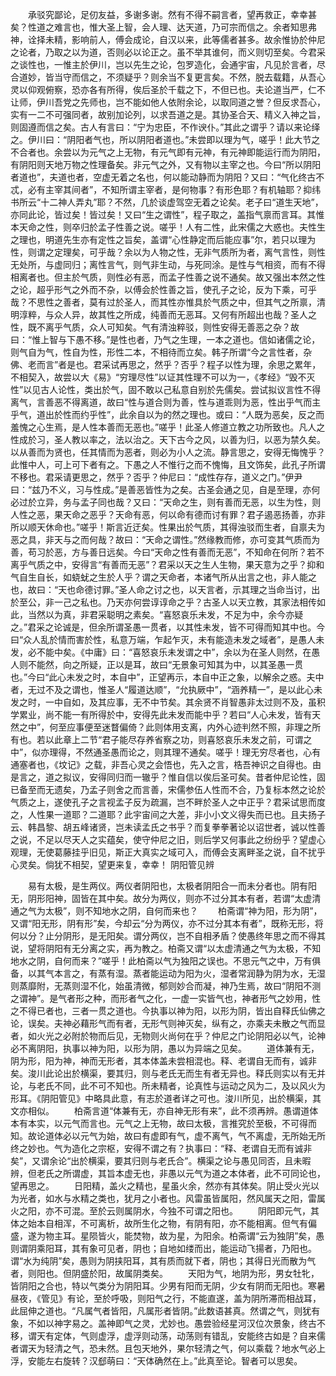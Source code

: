 <!-- { "loadSidebar": true } -->
　　承驳究鄙论，足仞友益，多谢多谢。然有不得不嗣言者，望再救正，幸幸甚矣？性道之难言也，惟大圣上智，会人理、达天道，乃可宗而信之。余者知思弗神，诠择未精，影响前人，傅会成论，自汉以来，此等儒者甚多。故余惟协於仲尼之论者，乃取之以为道，否则必以论正之。虽不举其谁何，而义则切至矣。今君采之谈性也，一惟主於伊川，岂以先生之论，包罗造化，会通宇宙，凡见於言者，尽合道妙，皆当守而信之，不须疑乎？则余当不复更言矣。不然，脱去载籍，从吾心灵以仰观俯察，恐亦各有所得，俟后圣於千载之下，不但已也。夫论道当严，仁不让师，伊川吾党之先师也，岂不能如他人依附余论，以取同道之誉？但反求吾心，实有一二不可强同者，故别加论列，以求吾道之是。其协圣合天、精义入神之旨，则固遵而信之矣。古人有言曰：“宁为忠臣，不作谀仆。”其此之谓乎？请以来论绎之。伊川曰：“阴阳者气也，所以阴阳者道也。”未尝即以理为气，嗟乎！此大节之不合者也。余尝以为元气之上无物，有元气即有元神，有元神即能运行而为阴阳，有阴阳则天地万物之性理备矣。非元气之外，又有物以主宰之也。今曰“所以阴阳者道也”，夫道也者，空虚无着之名也，何以能动静而为阴阳？又曰：“气化终古不忒，必有主宰其间者”，不知所谓主宰者，是何物事？有形色耶？有机轴耶？抑纬书所云“十二神人弄丸”耶？不然，几於谈虚驾空无着之论矣。老子曰“道生天地”，亦同此论，皆过矣！皆过矣！又曰“生之谓性”，程子取之，盖指气禀而言耳。其惟本天命之性，则卒归於孟子性善之说。嗟乎！人有二性，此宋儒之大惑也。夫性生之理也，明道先生亦有定性之旨矣，盖谓“心性静定而后能应事”尔，若只以理为性，则谓之定理矣，可乎哉？余以为人物之性，无非气质所为者，离气言性，则性无处所，与虚同归；离性言气，则气非生动，与死同涂。是性与气相资，而有不得相离者也。但主於气质，则性必有恶，而孟子性善之说不通矣。故又强出本然之性之论，超乎形气之外而不杂，以傅会於性善之旨，使孔子之论，反为下乘，可乎哉？不思性之善者，莫有过於圣人，而其性亦惟具於气质之中，但其气之所禀，清明淳粹，与众人异，故其性之所成，纯善而无恶耳。又何有所超出也哉？圣人之性，既不离乎气质，众人可知矣。气有清浊粹驳，则性安得无善恶之杂？故曰：“惟上智与下愚不移。”是性也者，乃气之生理，一本之道也。信如诸儒之论，则气自为气，性自为性，形性二本，不相待而立矣。韩子所谓“今之言性者，杂佛、老而言”者是也。君采试再思之，然乎？否乎？程子以性为理，余思之累年，不相契入，故尝以大《易》“穷理尽性”以证其性理不可以为一，《孝经》“毁不灭性”以见古人论性，类出於气，固不敢以己私意自别於先儒矣。尝试拟议言性不得离气，言善恶不得离道，故曰“性与道合则为善，性与道乖则为恶，性出乎气而主乎气，道出於性而约乎性”，此余自以为的然之理也。或曰：“人既为恶矣，反之而羞愧之心生焉，是人性本善而无恶也。”嗟乎！此圣人修道立教之功所致也。凡人之性成於习，圣人教以率之，法以治之。天下古今之风，以善为归，以恶为禁久矣。以从善而为贤也，任其情而为恶者，则必为小人之流。静言思之，安得无悔愧乎？此惟中人，可上可下者有之。下愚之人不惟行之而不愧悔，且文饰矣，此孔子所谓不移也。君采请更思之，然乎？否乎？仲尼曰：“成性存存，道义之门。”伊尹曰：“兹乃不义，习与性成。”是善恶皆性为之矣。古圣会通之见，自是至理，亦何必过於立异，务与孟子同也哉？又曰：“天命之生，则有善而无恶，以生为性，则人性之恶，果天命之恶乎？天命有恶，何以命有德而讨有罪？君子遏恶扬善，亦非所以顺天休命也。”嗟乎！斯言近迂矣。性果出於气质，其得浊驳而生者，自禀夫为恶之具，非天与之而何哉？故曰：“天命之谓性。”然缘教而修，亦可变其气质而为善，苟习於恶，方与善日远矣。今曰“天命之性有善而无恶”，不知命在何所？若不离乎气质之中，安得言“有善而无恶”？君采以天之生人生物，果天意为之乎？抑和气自生自长，如蛲蚘之生於人乎？谓之天命者，本诸气所从出言之也，非人能之也，故曰：“天也命德讨罪。”圣人命之讨之也，以天言者，示其理之当命当讨，出於至公，非一己之私也。乃天亦何尝谆谆命之乎？古圣人以天立教，其家法相传如此，当然以为真，非君采聪明之素矣。“喜怒哀乐未发，不足为中，余今亦疑之。”君采之论诚是，但余所谓圣愚一贯者，以其性未发，皆不可得而知其中也。今曰“众人乱於情而害於性，私意万端，乍起乍灭，未有能造未发之域者”，是愚人未发，必不能中矣。《中庸》曰：“喜怒哀乐未发谓之中”，余以为在圣人则然，在愚人则不能然，向之所疑，正以是耳，故曰“无景象可知其为中，以其圣愚一贯也。”今曰“此心未发之时，本自中”，正望再示，本自中正之象，以解余之惑。夫中者，无过不及之谓也，惟圣人“履道达顺”，“允执厥中”，“涵养精一”，是以此心未发之时，一中自如，及其应事，无不中节矣。其余贤不肖智愚非太过则不及，虽积学累业，尚不能一有所得於中，安得先此未发而能中乎？若曰“人心未发，皆有天然之中”，何至应事便至迷瞀偏倚？此则体用支离，内外心迹判然不照，非理之所有也。若以此章上二节“君子能尽存养省察之功，则喜怒哀乐未发之前，可谓之中”，似亦理得，不然通圣愚而论之，则其理不通矣。嗟乎！理无穷尽者也，心有通塞者也，《坟记》之载，非吾心灵之会悟也，先入之言，梏吾神识之自得也。由是言之，道之拟议，安得同归而一辙乎？惟自信以俟后圣可矣。昔者仲尼论性，固已备至而无遗矣，乃孟子则舍之而言善，宋儒参伍人性而不合，乃复标本然之论於气质之上，遂使孔子之言视孟子反为疏漏，岂不畔於圣人之中正乎？君采试思而度之，人性果一道耶？二道耶？此宇宙间之大差，非小小文义得失而已也。且夫扬子云、韩昌黎、胡五峰诸贤，岂未读孟氏之书乎？而复拳拳著论以诏世者，诚以性善之说，不足以尽天人之实蕴矣，使守仲尼之旧，则后学又何事此之纷纷乎？望虚心观理，无使葛藤挂乎旧见，斯正大真实之域可入，而傅会支离畔圣之说，自不扰乎心灵矣。倘犹不相契，望更来复，幸幸！
阴阳管见辨

　　易有太极，是生两仪。两仪者阴阳也，太极者阴阳合一而未分者也。阴有阳无，阴形阳神，固皆在其中矣。故分为两仪，则亦不过分其本有者，若谓“太虚清通之气为太极”，则不知地水之阴，自何而来也？
　　柏斋谓“神为阳，形为阴”，又谓“阳无形，阴有形”矣，今却云“分为两仪，亦不过分其本有者”，既称无形，将何以分？止分阴形，是无阳矣。谓分两仪，岂不自相矛盾？使愚终年思之而不得其说，望将阴阳有无分离之实，再为教之。柏斋又谓“以太虚清通之气为太极，不知地水之阴，自何而来？”嗟乎！此柏斋以气为独阳之误也。不思元气之中，万有俱备，以其气本言之，有蒸有湿。蒸者能运动为阳为火，湿者常润静为阴为水，无湿则蒸靡附，无蒸则湿不化，始虽清微，郁则妙合而凝，神乃生焉，故曰“阴阳不测之谓神”。是气者形之种，而形者气之化，一虚一实皆气也，神者形气之妙用，性之不得已者也，三者一贯之道也。今执事以神为阳，以形为阴，皆出自释氏仙佛之论，误矣。夫神必藉形气而有者，无形气则神灭矣，纵有之，亦乘夫未散之气而显者，如火光之必附於物而后见，无物则火尚何在乎？仲尼之门论阴阳必以气，论神必不离阴阳，执事以神为阳，以形为阴，愚以为异端之见矣。
　　道体兼有无，阴为形，阳为神，神而无形者，其本体盖未尝相混也。释、老谓自无而有，诚非矣。浚川此论出於横渠，要其归，则与老氏无而生有者无异也。释氏则实以有无并论，与老氏不同，此不可不知也。所未精者，论真性与运动之风为二，及以风火为形耳。《阴阳管见》中略具此意，有志於道者详之可也。浚川所见，出於横渠，其文亦相似。
　　柏斋言道“体兼有无，亦自神无形有来”，此不须再辨。愚谓道体本有本实，以元气而言也。元气之上无物，故曰太极，言推究於至极，不可得而知。故论道体必以元气为始，故曰有虚即有气，虚不离气，气不离虚，无所始无所终之妙也。气为造化之宗枢，安得不谓之有？执事曰：“释、老谓自无而有诚非矣”，又谓余论“出於横渠，要其归则与老氏合”。横渠之论与愚见同否，且未暇辨，但老氏之所谓虚，其旨本虚无也，非愚以元气为道之本体者，此不可同论也，望再思之。
　　日阳精，盖火之精也，星虽火余，然亦有其体矣。阴止受火光以为光者，如水与水精之类也，犹月之小者也。风雷虽皆属阳，然风属天之阳，雷属火之阳，亦不可混。至於云则属阴水，今独不可谓之阳也。
　　阴阳即元气，其体之始本自相浑，不可离析，故所生化之物，有阴有阳，亦不能相离。但气有偏盛，遂为物主耳。星陨皆火，能焚物，故为星，为阳余。柏斋谓“云为独阴”矣，愚则谓阴乘阳耳，其有象可见者，阴也；自地如缕而出，能运动飞揚者，乃阳也。谓“水为纯阴”矣，愚则为阴挟阳耳，其有质而就下者，阴也；其得日光而散为气者，则阳也。但阴盛於阳，故属阴类矣。
　　天阳为气，地阴为形，男女牡牝，皆阴阳之合也，特以气类分为阴阳耳。少男有阳而无阴，少女有阴而无阳也。寒暑昼夜，《管见》有论，至於呼吸，则阳气之行，不能直遂，盖为阴所滞而相战耳，此屈伸之道也。“凡属气者皆阳，凡属形者皆阴。”此数语甚真。然谓之气，则犹有象，不如以神字易之。盖神即气之灵，尤妙也。愚尝验经星河汉位次景象，终古不移，谓天有定体，气则虚浮，虚浮则动荡，动荡则有错乱，安能终古如是？自来儒者谓天为轻清之气，恐未然。且包天地外，果尔轻清之气，何以乘载？地水气必上浮，安能左右旋转？汉郄萌曰：“天体确然在上。”此真至论。智者可以思矣。
